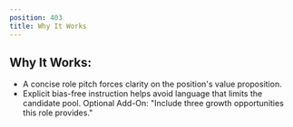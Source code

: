 ```yaml
---
position: 403
title: Why It Works
---
```


## Why It Works:

- A concise role pitch forces clarity on the position's value proposition.
- Explicit bias-free instruction helps avoid language that limits the candidate pool.
Optional Add-On: "Include three growth opportunities this role provides."
